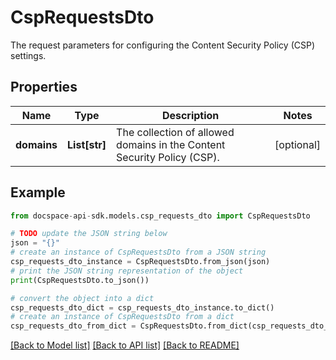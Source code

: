 # CspRequestsDto
The request parameters for configuring the Content Security Policy (CSP) settings.

## Properties

Name | Type | Description | Notes
------------ | ------------- | ------------- | -------------
**domains** | **List[str]** | The collection of allowed domains in the Content Security Policy (CSP). | [optional] 

## Example

```python
from docspace-api-sdk.models.csp_requests_dto import CspRequestsDto

# TODO update the JSON string below
json = "{}"
# create an instance of CspRequestsDto from a JSON string
csp_requests_dto_instance = CspRequestsDto.from_json(json)
# print the JSON string representation of the object
print(CspRequestsDto.to_json())

# convert the object into a dict
csp_requests_dto_dict = csp_requests_dto_instance.to_dict()
# create an instance of CspRequestsDto from a dict
csp_requests_dto_from_dict = CspRequestsDto.from_dict(csp_requests_dto_dict)
```
[[Back to Model list]](../README.md#documentation-for-models) [[Back to API list]](../README.md#documentation-for-api-endpoints) [[Back to README]](../README.md)


